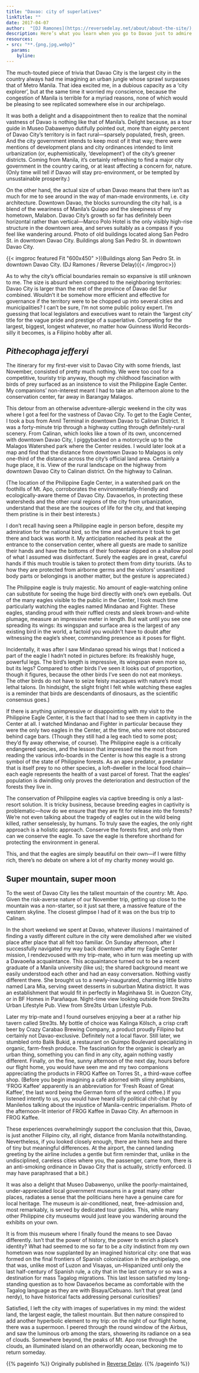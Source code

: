 ```yaml
---
title: "Davao: city of superlatives"
linkTitle: ""
date: 2017-04-07
author:  "[DJ Ramones](https://reversedelay.net/about/about-the-site/), [Reverse Delay](https://reversedelay.net/)"
description: Here’s what you learn when you go to Davao just to admire eagles.
resources:
- src: "**.{png,jpg,webp}"
  params:
    byline: 
---
```

<span class="drop">T</span>he much-touted piece of trivia that Davao City is the largest city in the country always had me imagining an urban jungle whose sprawl surpasses that of Metro Manila. That idea excited me, in a dubious capacity as a ‘city explorer’, but at the same time it worried my conscience, because the congestion of Manila is terrible for a myriad reasons, none of which would be pleasing to see replicated somewhere else in our archipelago.

It was both a delight and a disappointment then to realize that the nominal vastness of Davao is nothing like that of Manila’s. Delight because, as a tour guide in Museo Dabawenyo dutifully pointed out, more than eighty percent of Davao City’s territory is in fact rural—sparsely populated, fresh, green. And the city government intends to keep most of it that way; there were mentions of development plans and city ordinances intended to limit urbanization (or, euphemistically, ‘development’) of the city’s greener districts. Coming from Manila, it’s certainly refreshing to find a major city government in the country caring, or at least affecting a concern for, nature. (Only time will tell if Davao will stay pro-environment, or be tempted by unsustainable prosperity.)

On the other hand, the actual size of urban Davao means that there isn’t as much for me to see around in the way of man-made environments, i.e. city architecture. Downtown Davao, the blocks surrounding the city hall, is a blend of the weariness of Manila’s Quiapo and the sleepiness of my hometown, Malabon. Davao City’s growth so far has definitely been horizontal rather than vertical—Marco Polo Hotel is the only visibly high-rise structure in the downtown area, and serves suitably as a compass if you feel like wandering around.
Photo of old buildings located along San Pedro St. in downtown Davao City.
Buildings along San Pedro St. in downtown Davao City.

{{< imgproc featured Fit "600x450" >}}Buildings along San Pedro St. in downtown Davao City. (DJ Ramones / Reverse Delay){{< /imgproc>}}

As to why the city’s official boundaries remain so expansive is still unknown to me. The size is absurd when compared to the neighboring territories: Davao City is larger than the rest of the province of Davao del Sur combined. Wouldn’t it be somehow more efficient and effective for governance if the territory were to be chopped up into several cities and municipalities? I can’t be sure, I’m not some public policy expert. I’m guessing that local legislators and executives want to retain the ‘largest city’ title for the vague pride and prestige of a superlative. Competing for the largest, biggest, longest whatever, no matter how Guinness World Records-silly it becomes, is a Filipino hobby after all.

## *Pithecophaga jefferyi*

The itinerary for my first-ever visit to Davao City with some friends, last November, consisted of pretty much nothing. We were too cool for a competitive, touristy trip anyway, though my childhood fascination with birds of prey surfaced as an insistence to visit the Philippine Eagle Center. My companions’ non-interest meant I had to take an afternoon alone to the conservation center, far away in Barangay Malagos.

This detour from an otherwise adventure-allergic weekend in the city was where I got a feel for the vastness of Davao City. To get to the Eagle Center, I took a bus from Annil Terminal in downtown Davao to Calinan District. It was a forty-minute trip through a highway cutting through definitely-rural scenery. From Calinan, which looks like a town of its own, unconcerned with downtown Davao City, I piggybacked on a motorcycle up to the Malagos Watershed park where the Center resides. I would later look at a map and find that the distance from downtown Davao to Malagos is only one-third of the distance across the city’s official land area. Certainly a huge place, it is.
View of the rural landscape on the highway from downtown Davao City to Calinan district.
On the highway to Calinan.

(The location of the Philippine Eagle Center, in a watershed park on the foothills of Mt. Apo, corroborates the environmentally-friendly and ecologically-aware theme of Davao City. Davaoeños, in protecting these watersheds and the other rural regions of the city from urbanization, understand that these are the sources of life for the city, and that keeping them pristine is in their best interests.)

I don’t recall having seen a Philippine eagle in person before, despite my admiration for the national bird, so the time and adventure it took to get there and back was worth it. My anticipation reached its peak at the entrance to the conservation center, where all guests are made to sanitize their hands and have the bottoms of their footwear dipped on a shallow pool of what I assumed was disinfectant. Surely the eagles are in great, careful hands if this much trouble is taken to protect them from dirty tourists. (As to how they are protected from airborne germs and the visitors’ unsanitized body parts or belongings is another matter, but the gesture is appreciated.)

The Philippine eagle is truly majestic. No amount of eagle-watching online can substitute for seeing the huge bird directly with one’s own eyeballs. Out of the many eagles visible to the public in the Center, I took much time particularly watching the eagles named Mindanao and Fighter. These eagles, standing proud with their ruffled crests and sleek brown-and-white plumage, measure an impressive meter in length. But wait until you see one spreading its wings: its wingspan and surface area is the largest of any existing bird in the world, a factoid you wouldn’t have to doubt after witnessing the eagle’s sheer, commanding presence as it poses for flight.

Incidentally, it was after I saw Mindanao spread his wings that I noticed a part of the eagle I hadn’t noted in pictures before: its freakishly huge, powerful legs. The bird’s length is impressive, its wingspan even more so, but its legs? Compared to other birds I’ve seen it looks out of proportion, though it figures, because the other birds I’ve seen do not eat monkeys. The other birds do not have to seize feisty macaques with nature’s most lethal talons. (In hindsight, the slight fright I felt while watching these eagles is a reminder that birds are descendants of dinosaurs, as the scientific consensus goes.)

If there is anything unimpressive or disappointing with my visit to the Philippine Eagle Center, it is the fact that I had to see them in captivity in the Center at all. I watched Mindanao and Fighter in particular because they were the only two eagles in the Center, at the time, who were not obscured behind cage bars. (Though they still had a leg each tied to some post; they’d fly away otherwise, of course). The Philippine eagle is a critically endangered species, and the lesson that impressed me the most from reading the various info-boards in the Center is how this eagle is a strong symbol of the state of Philippine forests. As an apex predator, a predator that is itself prey to no other species, a loft-dweller in the local food chain—each eagle represents the health of a vast parcel of forest. That the eagles’ population is dwindling only proves the deterioration and destruction of the forests they live in.

The conservation of Philippine eagles via captive breeding is only a last-resort solution. It is tricky business, because breeding eagles in captivity is problematic—how do we ensure that they are fit for release into the forests? We’re not even talking about the tragedy of eagles out in the wild being killed, rather senselessly, by humans. To truly save the eagles, the only right approach is a holistic approach. Conserve the forests first, and only then can we conserve the eagle. To save the eagle is therefore shorthand for protecting the environment in general.

This, and that the eagles are simply beautiful on their own—if I were filthy rich, there’s no debate on where a lot of my charity money would go.

## Super mountain, super moon

To the west of Davao City lies the tallest mountain of the country: Mt. Apo. Given the risk-averse nature of our November trip, getting up close to the mountain was a non-starter, so it just sat there, a massive feature of the western skyline. The closest glimpse I had of it was on the bus trip to Calinan.

In the short weekend we spent at Davao, whatever illusions I maintained of finding a vastly different culture in the city were demolished after we visited place after place that all felt too familiar. On Sunday afternoon, after I successfully navigated my way back downtown after my Eagle Center mission, I rendezvoused with my trip-mate, who in turn was meeting up with a Davaoeña acquaintance. This acquaintance turned out to be a recent graduate of a Manila university (like us); the shared background meant we easily understood each other and had an easy conversation. Nothing vastly different there. She brought us to a newly-inaugurated, charming little bistro named Lara Mia, serving sweet desserts in suburban Matina district. It was an establishment that would fit in perfectly in Maginhawa St. in Quezon City, or in BF Homes in Parañaque.
Night-time view looking outside from Stre3ts Urban Lifestyle Pub.
View from Stre3ts Urban Lifestyle Pub.

Later my trip-mate and I found ourselves enjoying a beer at a rather hip tavern called Stre3ts. My bottle of choice was Kalinga Kölsch, a crisp craft beer by Crazy Carabao Brewing Company, a product proudly Filipino but certainly not Davao-exclusive. Definitely not a local flavor. Still later, we stumbled onto Balik Bukid, a restaurant on Quimpo Boulevard specializing in organic, farm-fresh produce. The fascination for the organic is clearly an urban thing, something you can find in any city, again nothing vastly different. Finally, on the fine, sunny afternoon of the next day, hours before our flight home, you would have seen me and my two companions appreciating the products in FROG Kaffee on Torres St., a third-wave coffee shop. (Before you begin imagining a café adorned with slimy amphibians, ‘FROG Kaffee’ apparently is an abbreviation for ‘Fresh Roast of Great Kaffee’, the last word being the German form of the word coffee.) If you listened intently to us, you would have heard silly political chit-chat by Manileños talking about the injustice of Manila-centric imperialism.
Photo of the afternoon-lit interior of FROG Kaffee in Davao City.
An afternoon in FROG Kaffee.

These experiences overwhelmingly support the conclusion that this, Davao, is just another Filipino city, all right, distance from Manila notwithstanding. Nevertheless, if you looked closely enough, there are hints here and there of tiny but meaningful differences. At the airport, the canned landing greeting by the airline includes a gentle but firm reminder that, unlike in the undisciplined, careless cities where you, the passenger, came from, there is an anti-smoking ordinance in Davao City that is actually, strictly enforced. (I may have paraphrased that a bit.)

It was also a delight that Museo Dabawenyo, unlike the poorly-maintained, under-appreciated local government museums in a great many other places, radiates a sense that the politicians here have a genuine care for local heritage. The museum is air-conditioned, neat, free-admission and, most remarkably, is served by dedicated tour guides. This, while many other Philippine city museums would just leave you wandering around the exhibits on your own.

It is from this museum where I finally found the means to see Davao differently. Isn’t that the power of history, the power to enrich a place’s identity? What had seemed to me so far to be a city indistinct from my own hometown was now supplanted by an imagined historical city: one that was formed on the final frontiers of Spanish colonization in the archipelago, one that was, unlike most of Luzon and Visayas, un-Hispanized until only the last half-century of Spanish rule, a city that in the last century or so was a destination for mass Tagalog migrations. This last lesson satisfied my long-standing question as to how Davaoeños became as comfortable with the Tagalog language as they are with Bisaya/Cebuano. Isn’t that great (and nerdy), to have historical facts addressing personal curiosities?

Satisfied, I left the city with images of superlatives in my mind: the widest land, the largest eagle, the tallest mountain. But then nature conspired to add another hyperbolic element to my trip: on the night of our flight home, there was a supermoon. I peered through the round window of the Airbus, and saw the luminous orb among the stars, showering its radiance on a sea of clouds. Somewhere beyond, the peaks of Mt. Apo rose through the clouds, an illuminated island on an otherworldly ocean, beckoning me to return someday.

{{% pageinfo %}}
Originally published in [Reverse Delay](https://reversedelay.net/2017/04/05/davao-city-of-superlatives-largest-area-largest-eagle-tallest-mountain/).
{{% /pageinfo %}}
